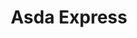 ---
title: "Asda Express"
url: /birmingham/asda-express-high-street-harborne/
shop: Lebensmittel
---